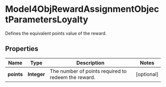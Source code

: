 

# Model4ObjRewardAssignmentObjectParametersLoyalty

Defines the equivalent points value of the reward.

## Properties

| Name | Type | Description | Notes |
|------------ | ------------- | ------------- | -------------|
|**points** | **Integer** | The number of points required to redeem the reward. |  [optional] |



